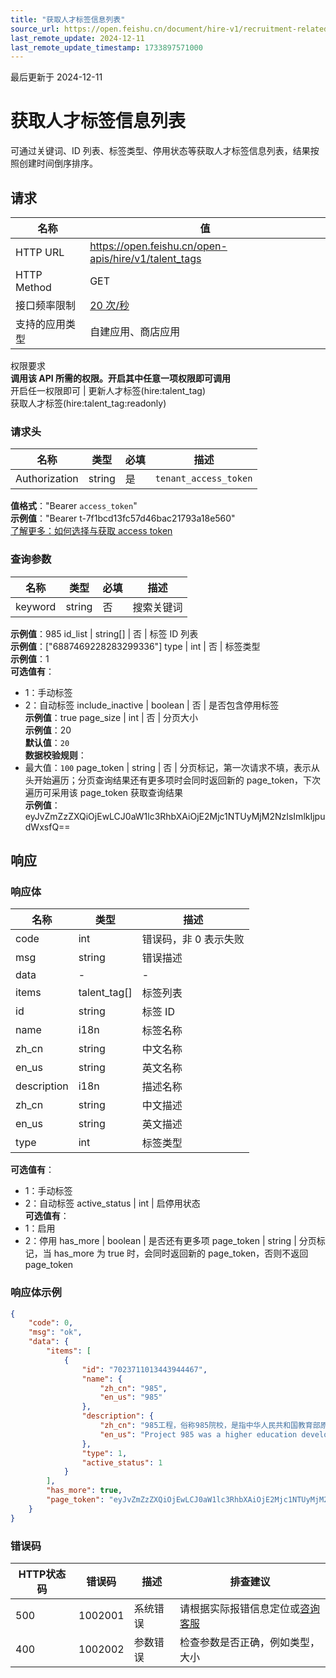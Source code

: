 ```yaml
---
title: "获取人才标签信息列表"
source_url: https://open.feishu.cn/document/hire-v1/recruitment-related-configuration/application/list-2
last_remote_update: 2024-12-11
last_remote_update_timestamp: 1733897571000
---
```

最后更新于 2024-12-11

# 获取人才标签信息列表

可通过关键词、ID 列表、标签类型、停用状态等获取人才标签信息列表，结果按照创建时间倒序排序。

## 请求
名称 | 值
---|---
HTTP URL | https://open.feishu.cn/open-apis/hire/v1/talent_tags
HTTP Method | GET
接口频率限制 | [20 次/秒](https://open.feishu.cn/document/ukTMukTMukTM/uUzN04SN3QjL1cDN)
支持的应用类型 | 自建应用、商店应用
权限要求  
            **调用该 API 所需的权限。开启其中任意一项权限即可调用**  
            开启任一权限即可 | 更新人才标签(hire:talent_tag)  
            获取人才标签(hire:talent_tag:readonly)

### 请求头

名称 | 类型 | 必填 | 描述
--- | --- | --- | ---
Authorization | string | 是 | `tenant_access_token`  
**值格式**："Bearer `access_token`"  
**示例值**："Bearer t-7f1bcd13fc57d46bac21793a18e560"  
[了解更多：如何选择与获取 access token](https://open.feishu.cn/document/uAjLw4CM/ugTN1YjL4UTN24CO1UjN/trouble-shooting/how-to-choose-which-type-of-token-to-use)

### 查询参数

名称 | 类型 | 必填 | 描述
--- | --- | --- | ---
keyword | string | 否 | 搜索关键词  
**示例值**：985
id_list | string\[\] | 否 | 标签 ID 列表  
**示例值**：["6887469228283299336"]
type | int | 否 | 标签类型  
**示例值**：1  
**可选值有**：  
- 1：手动标签  
- 2：自动标签
include_inactive | boolean | 否 | 是否包含停用标签  
**示例值**：true
page_size | int | 否 | 分页大小  
**示例值**：20  
**默认值**：`20`  
**数据校验规则**：  
- 最大值：`100`
page_token | string | 否 | 分页标记，第一次请求不填，表示从头开始遍历；分页查询结果还有更多项时会同时返回新的 page_token，下次遍历可采用该 page_token 获取查询结果  
**示例值**：eyJvZmZzZXQiOjEwLCJ0aW1lc3RhbXAiOjE2Mjc1NTUyMjM2NzIsImlkIjpudWxsfQ==

## 响应

### 响应体

名称 | 类型 | 描述
--- | --- | ---
code | int | 错误码，非 0 表示失败
msg | string | 错误描述
data | \- | \-
items | talent_tag\[\] | 标签列表
id | string | 标签 ID
name | i18n | 标签名称
zh_cn | string | 中文名称
en_us | string | 英文名称
description | i18n | 描述名称
zh_cn | string | 中文描述
en_us | string | 英文描述
type | int | 标签类型  
**可选值有**：  
- 1：手动标签  
- 2：自动标签
active_status | int | 启停用状态  
**可选值有**：  
- 1：启用  
- 2：停用
has_more | boolean | 是否还有更多项
page_token | string | 分页标记，当 has_more 为 true 时，会同时返回新的 page_token，否则不返回 page_token

### 响应体示例
```json
{
    "code": 0,
    "msg": "ok",
    "data": {
        "items": [
            {
                "id": "7023711013443944467",
                "name": {
                    "zh_cn": "985",
                    "en_us": "985"
                },
                "description": {
                    "zh_cn": "985工程，俗称985院校，是指中华人民共和国教育部原为了建设若干所世界一流大学和一批世界著名高水平研究型大学而实施的教育计划",
                    "en_us": "Project 985 was a higher education development and sponsorship scheme of the Chinese central government for creating world-class higher education institutions"
                },
                "type": 1,
                "active_status": 1
            }
        ],
        "has_more": true,
        "page_token": "eyJvZmZzZXQiOjEwLCJ0aW1lc3RhbXAiOjE2Mjc1NTUyMjM2NzIsImlkIjpudWxsfQ=="
    }
}
```

### 错误码

HTTP状态码 | 错误码 | 描述 | 排查建议
--- | --- | --- | ---
500 | 1002001 | 系统错误 | 请根据实际报错信息定位或[咨询客服](https://applink.feishu.cn/client/helpdesk/open?id=6626260912531570952&extra=%7B%22channel%22:14,%22created_at%22:1614493146,%22scenario_id%22:6885151765134622721,%22signature%22:%22ca94c408b966dc1de2083e5bbcd418294c146e98%22%7D)
400 | 1002002 | 参数错误 | 检查参数是否正确，例如类型，大小
